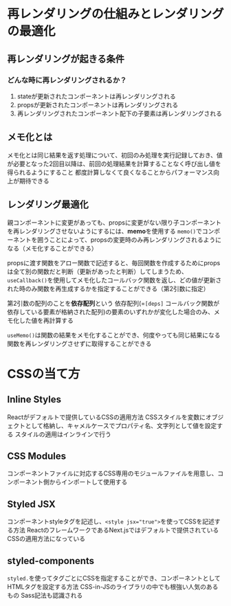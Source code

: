 # 再レンダリングの仕組みとレンダリングの最適化
## 再レンダリングが起きる条件
### どんな時に再レンダリングされるか？
1. stateが更新されたコンポーネントは再レンダリングされる
2. propsが更新されたコンポーネントは再レンダリングされる
3. 再レンダリングされたコンポーネント配下の子要素は再レンダリングされる

## メモ化とは
メモ化とは同じ結果を返す処理について、初回のみ処理を実行記録しておき、値が必要となった2回目以降は、前回の処理結果を計算することなく呼び出し値を得られるようにすること
都度計算しなくて良くなることからパフォーマンス向上が期待できる

## レンダリング最適化
親コンポーネントに変更があっても、propsに変更がない限り子コンポーネントを再レンダリングさせないようにするには、**memo**を使用する
`memo()`でコンポーネントを囲うことによって、propsの変更時のみ再レンダリングされるようになる（メモ化することができる）

propsに渡す関数をアロー関数で記述すると、毎回関数を作成するためにpropsは全て別の関数だと判断（更新があったと判断）してしまうため、`useCallback()`を使用してメモ化したコールバック関数を返し、どの値が更新された時のみ関数を再生成するかを指定することができる（第2引数に指定）

第2引数の配列のことを**依存配列**という
依存配列(=`[deps]` コールバック関数が依存している要素が格納された配列)の要素のいずれかが変化した場合のみ、メモ化した値を再計算する

`useMemo()`は関数の結果をメモ化することができ、何度やっても同じ結果になる関数を再レンダリングさせずに取得することができる


# CSSの当て方
## Inline Styles
Reactがデフォルトで提供しているCSSの適用方法
CSSスタイルを変数にオブジェクトとして格納し、キャメルケースでプロパティ名、文字列として値を設定する
スタイルの適用はインラインで行う

## CSS Modules
コンポーネントファイルに対応するCSS専用のモジュールファイルを用意し、コンポーネント側からインポートして使用する

## Styled JSX
コンポーネントstyleタグを記述し、`<style jsx="true">`を使ってCSSを記述する方法
ReactのフレームワークであるNext.jsではデフォルトで提供されているCSSの適用方法になっている

## styled-components
`styled.`を使ってタグごとにCSSを指定することができ、コンポーネントとしてHTMLタグを設定する方法
CSS-in-JSのライブラリの中でも根強い人気のあるもの
Sass記法も認識される
